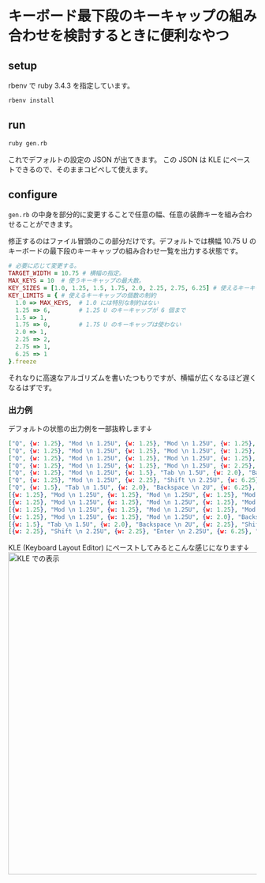 # キーボード最下段のキーキャップの組み合わせを検討するときに便利なやつ

## setup
rbenv で ruby 3.4.3 を指定しています。
```sh
rbenv install
```

## run
```sh
ruby gen.rb
```

これでデフォルトの設定の JSON が出てきます。
この JSON は KLE にペーストできるので、そのままコピペして使えます。

## configure
`gen.rb` の中身を部分的に変更することで任意の幅、任意の装飾キーを組み合わせることができます。

修正するのはファイル冒頭のこの部分だけです。デフォルトでは横幅 10.75 U のキーボードの最下段のキーキャップの組み合わせ一覧を出力する状態です。
```rb
# 必要に応じて変更する。
TARGET_WIDTH = 10.75 # 横幅の指定。
MAX_KEYS = 10  # 使うキーキャップの最大数。
KEY_SIZES = [1.0, 1.25, 1.5, 1.75, 2.0, 2.25, 2.75, 6.25] # 使えるキーキャップのサイズのリスト。
KEY_LIMITS = { # 使えるキーキャップの個数の制約
  1.0 => MAX_KEYS,  # 1.0 には特別な制約はない
  1.25 => 6,        # 1.25 U のキーキャップが 6 個まで
  1.5 => 1,
  1.75 => 0,        # 1.75 U のキーキャップは使わない
  2.0 => 1,
  2.25 => 2,
  2.75 => 1,
  6.25 => 1
}.freeze
```
それなりに高速なアルゴリズムを書いたつもりですが、横幅が広くなるほど遅くなるはずです。

### 出力例
デフォルトの状態の出力例を一部抜粋します↓
```json
["Q", {w: 1.25}, "Mod \n 1.25U", {w: 1.25}, "Mod \n 1.25U", {w: 1.25}, "Mod \n 1.25U", {w: 1.25}, "Mod \n 1.25U", {w: 1.25}, "Mod \n 1.25U", {w: 1.5}, "Tab \n 1.5U", {w: 2.0}, "Backspace \n 2U"],
["Q", {w: 1.25}, "Mod \n 1.25U", {w: 1.25}, "Mod \n 1.25U", {w: 1.25}, "Mod \n 1.25U", {w: 1.25}, "Mod \n 1.25U", {w: 2.0}, "Backspace \n 2U", {w: 2.75}, "Shift \n 2.75U"],
["Q", {w: 1.25}, "Mod \n 1.25U", {w: 1.25}, "Mod \n 1.25U", {w: 1.25}, "Mod \n 1.25U", {w: 1.5}, "Tab \n 1.5U", {w: 2.25}, "Shift \n 2.25U", {w: 2.25}, "Enter \n 2.25U"],
["Q", {w: 1.25}, "Mod \n 1.25U", {w: 1.25}, "Mod \n 1.25U", {w: 2.25}, "Shift \n 2.25U", {w: 2.25}, "Enter \n 2.25U", {w: 2.75}, "Shift \n 2.75U"],
["Q", {w: 1.25}, "Mod \n 1.25U", {w: 1.5}, "Tab \n 1.5U", {w: 2.0}, "Backspace \n 2U", {w: 2.25}, "Shift \n 2.25U", {w: 2.75}, "Shift \n 2.75U"],
["Q", {w: 1.25}, "Mod \n 1.25U", {w: 2.25}, "Shift \n 2.25U", {w: 6.25}, "Space \n 6.25U"],
["Q", {w: 1.5}, "Tab \n 1.5U", {w: 2.0}, "Backspace \n 2U", {w: 6.25}, "Space \n 6.25U"],
[{w: 1.25}, "Mod \n 1.25U", {w: 1.25}, "Mod \n 1.25U", {w: 1.25}, "Mod \n 1.25U", {w: 1.25}, "Mod \n 1.25U", {w: 1.25}, "Mod \n 1.25U", {w: 2.25}, "Shift \n 2.25U", {w: 2.25}, "Enter \n 2.25U"],
[{w: 1.25}, "Mod \n 1.25U", {w: 1.25}, "Mod \n 1.25U", {w: 1.25}, "Mod \n 1.25U", {w: 1.25}, "Mod \n 1.25U", {w: 1.5}, "Tab \n 1.5U", {w: 2.0}, "Backspace \n 2U", {w: 2.25}, "Shift \n 2.25U"],
[{w: 1.25}, "Mod \n 1.25U", {w: 1.25}, "Mod \n 1.25U", {w: 1.25}, "Mod \n 1.25U", {w: 2.0}, "Backspace \n 2U", {w: 2.25}, "Shift \n 2.25U", {w: 2.75}, "Shift \n 2.75U"],
[{w: 1.25}, "Mod \n 1.25U", {w: 1.25}, "Mod \n 1.25U", {w: 2.0}, "Backspace \n 2U", {w: 6.25}, "Space \n 6.25U"],
[{w: 1.5}, "Tab \n 1.5U", {w: 2.0}, "Backspace \n 2U", {w: 2.25}, "Shift \n 2.25U", {w: 2.25}, "Enter \n 2.25U", {w: 2.75}, "Shift \n 2.75U"],
[{w: 2.25}, "Shift \n 2.25U", {w: 2.25}, "Enter \n 2.25U", {w: 6.25}, "Space \n 6.25U"],
```

KLE (Keyboard Layout Editor) にペーストしてみるとこんな感じになります↓
<img width="653" alt="KLE での表示" src="https://github.com/user-attachments/assets/a96ea8f1-eb19-4668-acf1-7f6f2c9377cb" />
